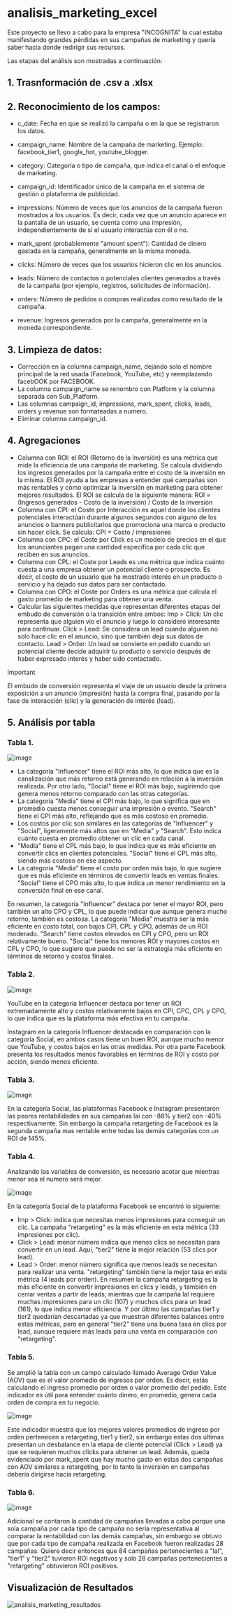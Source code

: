 # analisis_marketing_excel

Este proyecto se llevo a cabo para la empresa "INCOGNITA" la cual estaba manifestando grandes pérdidas en sus campañas de marketing y quería saber hacia donde redirigir sus recursos.

Las etapas del análisis son mostradas a continuación:

## 1. Trasnformación de .csv a .xlsx

## 2. Reconocimiento de los campos:
- c_date: Fecha en que se realizó la campaña o en la que se registraron los datos.

- campaign_name: Nombre de la campaña de marketing.
Ejemplo: facebook_tier1, google_hot, youtube_blogger.

- category: Categoría o tipo de campaña, que indica el canal o el enfoque de marketing.

- campaign_id: Identificador único de la campaña en el sistema de gestión o plataforma de publicidad.

- impressions: Número de veces que los anuncios de la campaña fueron mostrados a los usuarios. Es decir, cada vez que un anuncio aparece en la pantalla de un usuario, se cuenta como una impresión, independientemente de si el usuario interactúa con él o no.

- mark_spent (probablemente "amount spent"): Cantidad de dinero gastada en la campaña, generalmente en la misma moneda.

- clicks: Número de veces que los usuarios hicieron clic en los anuncios.

- leads: Número de contactos o potenciales clientes generados a través de la campaña (por ejemplo, registros, solicitudes de información).

- orders: Número de pedidos o compras realizadas como resultado de la campaña.

- revenue: Ingresos generados por la campaña, generalmente en la moneda correspondiente.

## 3. Limpieza de datos:
- Corrección en la columna campaign_name, dejando solo el nombre principal de la red usada (Facebook, YouTube, etc) y reemplazando facebOOK por FACEBOOK.
- La columna campaign_name se renombro con Platform y la columna separada con Sub_Platform.
- Las columnas campaign_id, impressions, mark_spent, clicks, leads, orders y revenue son formateadas a numero.
- Eliminar columna campaign_id.

## 4. Agregaciones
- Columna con ROI: el ROI (Retorno de la Inversión) es una métrica que mide la eficiencia de una campaña de marketing. Se calcula dividiendo los ingresos generados por la campaña entre el costo de la inversión en la misma. El ROI ayuda a las empresas a entender qué campañas son más rentables y cómo optimizar la inversión en marketing para obtener mejores resultados. El ROI se calcula de la siguiente manera:
ROI = (Ingresos generados - Costo de la inversión) / Costo de la inversión 
- Columna con CPI: el Coste por Interacción es aquel donde los clientes potenciales interactúan durante algunos segundos con alguno de los anuncios o banners publicitarios que promociona una marca o producto sin hacer click. Se calcula:
CPI = Costo / impresiones
- Columna con CPC: el Coste por Click es un modelo de precios en el que los anunciantes pagan una cantidad específica por cada clic que reciben en sus anuncios.
- Columna con CPL: el Coste por Leads es una métrica que indica cuánto cuesta a una empresa obtener un potencial cliente o prospecto. Es decir, el costo de un usuario que ha mostrado interés en un producto o servicio y ha dejado sus datos para ser contactado.
- Columna con CPO: el Coste por Orders es una métrica que calcula el gasto promedio de marketing para obtener una venta.
- Calcular las siguientes medidas que representan diferentes etapas del embudo de conversión o la transición entre ambos:
Imp > Click: Un clic representa que alguien vio el anuncio y luego lo consideró interesante para continuar.
Click > Lead: Se considera un lead cuando alguien no solo hace clic en el anuncio, sino que también deja sus datos de contacto.
Lead > Order: Un lead se convierte en pedido cuando un potencial cliente decide adquirir tu producto o servicio después de haber expresado interés y haber sido contactado.

> [!IMPORTANT]
> El embudo de conversión representa el viaje de un usuario desde la primera exposición a un anuncio (impresión) hasta la compra final, pasando por la fase de interacción (clic) y la generación de interés (lead).

## 5. Análisis por tabla

### Tabla 1.

![image](https://github.com/user-attachments/assets/952ec666-56c6-4fea-93f8-754bb5cfee9d)

- La categoría "Influencer" tiene el ROI más alto, lo que indica que es la canalización que más retorno está generando en relación a la inversión realizada. Por otro lado, "Social" tiene el ROI más bajo, sugiriendo que genera menos retorno comparado con las otras categorías.
- La categoría "Media" tiene el CPI más bajo, lo que significa que en promedio cuesta menos conseguir una impresión o evento. "Search" tiene el CPI más alto, reflejando que es más costoso en promedio.
-  Los costos por clic son similares en las categorías de "Influencer" y "Social", ligeramente más altos que en "Media" y "Search". Esto indica cuánto cuesta en promedio obtener un clic en cada canal.
- "Media" tiene el CPL más bajo, lo que indica que es más eficiente en convertir clics en clientes potenciales. "Social" tiene el CPL más alto, siendo más costoso en ese aspecto.
- La categoría "Media" tiene el costo por orden más bajo, lo que sugiere que es más eficiente en términos de convertir leads en ventas finales. "Social" tiene el CPO más alto, lo que indica un menor rendimiento en la conversión final en ese canal.

En resumen, la categoría "Influencer" destaca por tener el mayor ROI, pero también un alto CPO y CPL, lo que puede indicar que aunque genera mucho retorno, también es costosa.
La categoría "Media" muestra ser la más eficiente en costo total, con bajos CPI, CPL y CPO, además de un ROI moderado. "Search" tiene costos elevados en CPI y CPO, pero un ROI relativamente bueno. "Social" tiene los menores ROI y mayores costos en CPL y CPO, lo que sugiere que puede no ser la estrategia más eficiente en términos de retorno y costos finales.

### Tabla 2.

![image](https://github.com/user-attachments/assets/cf028a2a-8c71-434e-9ee3-9dcde92b4b67)

YouTube en la categoría Influencer destaca por tener un ROI extremadamente alto y costos relativamente bajos en CPI, CPC, CPL y CPO, lo que indica que es la plataforma más efectiva en tu campaña.

Instagram en la categoría Influencer destacada en comparación con la categoría Social, en ambos casos tiene un buen ROI, aunque mucho menor que YouTube, y costos bajos en las otras medidas. Por otra parte Facebook presenta los resultados menos favorables en términos de ROI y costo por acción, siendo menos eficiente.

### Tabla 3.

![image](https://github.com/user-attachments/assets/6b5dd01f-5c96-42fc-b3e0-1ec600513e11)


En la categoría Social, las plataformas Facebook e Instagram presentaron las peores rentabilidades en sus campañas lai con -88% y tier2 con -40% respectivamente. Sin embargo la campaña retargeting de Facebook es la segunda campaña mas rentable entre todas las demás categorías con un ROI de 145%.

### Tabla 4.

Analizando las variables de conversión, es necesario acotar que mientras menor sea el numero será mejor. 

![image](https://github.com/user-attachments/assets/f275a346-1ed7-47ec-8408-bdea69db90d9)

En la categoría Social de la plataforma Facebook se encontró lo siguiente:
- Imp > Click: indica que necesitas menos impresiones para conseguir un clic. La campaña "retargeting" es la más eficiente en esta métrica (33 impresiones por clic).
- Click > Lead: menor número indica que menos clics se necesitan para convertir en un lead. Aquí, "tier2" tiene la mejor relación (53 clics por lead).
- Lead > Order: menor número significa que menos leads se necesitan para realizar una venta. "retargeting" también tiene la mejor tasa en esta métrica (4 leads por orden).
En resumen la campaña retargeting es la más eficiente en convertir impresiones en clics y leads, y también en cerrar ventas a partir de leads; mientras que la campaña lal requiere muchas impresiones para un clic (107) y muchos clics para un lead (161), lo que indica menor eficiencia. Y por último las campañas tier1 y tier2 quedarían descartadas ya que muestran diferentes balances entre estas métricas, pero en general "tier2" tiene una buena tasa en clics por lead, aunque requiere más leads para una venta en comparación con "retargeting".

### Tabla 5.

Se amplió la tabla con un campo calculado llamado Average Order Value (AOV) que es el valor promedio de ingresos por orden. Es decir, estás calculando el ingreso promedio por orden o valor promedio del pedido. Este indicador es útil para entender cuánto dinero, en promedio, genera cada orden de compra en tu negocio.

![image](https://github.com/user-attachments/assets/7bb6b2a1-e9aa-458c-8efe-dba57504702a)

Este indicador muestra que los mejores valores promedios de ingreso por orden pertenecen a retargeting, tier1  y tier2, sin embargo estas dos últimas presentan un desbalance en la etapa de cliente potencial (Click > Lead) ya que se requieren muchos clicks para obtener un lead. Además, queda evidenciado por mark_spent que hay mucho gasto en estas dos campañas con AOV similares a retargeting, por lo tanto la inversión en campañas debería dirigirse hacia retargeting.

### Tabla 6.

![image](https://github.com/user-attachments/assets/67329a38-31c8-4506-a8b3-5fee5d696b18)

Adicional se contaron la cantidad de campañas llevadas a cabo porque una sola campaña por cada tipo de campaña no sería representativa al comparar la rentabilidad con las demás campañas, sin embargo se obtuvo que por cada tipo de campaña realizada en Facebook fueron realizadas 28 campañas. Quiere decir entonces que 84 campañas pertenecientes a "lal", "tier1" y "tier2" tuvieron ROI negativos y solo 28 campañas pertenecientes a "retargeting" obtuvieron ROI positivos.

## Visualización de Resultados

![analisis_marketing_resultados](https://github.com/user-attachments/assets/262a5389-ab2e-4fed-838f-e4409d3a1bea)
